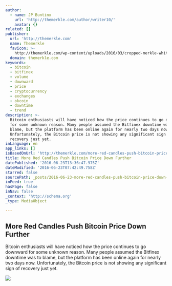 ```yaml
---
author:
  - name: JP Buntinx
    url: 'http://themerkle.com/author/writer10/'
    avatar: {}
related: []
publisher:
  url: 'http://themerkle.com'
  name: Themerkle
  favicon: >-
    http://themerkle.com/wp-content/uploads/2016/03/cropped-merkle-white-1-192x192.png
  domain: themerkle.com
keywords:
  - bitcoin
  - bitfinex
  - volume
  - downward
  - price
  - cryptocurrency
  - exchanges
  - okcoin
  - downtime
  - trend
description: >-
  Bitcoin enthusiasts will have noticed how the price continues to go downward
  for some unknown reason. Many people assumed the Bitfinex downtime was to
  blame, but the platform has been online again for nearly two days now.
  Unfortunately, the Bitcoin price is not showing any significant sign of
  recovery just yet.
inLanguage: en
app_links: []
isBasedOnUrl: 'http://themerkle.com/more-red-candles-push-bitcoin-price-down-further/'
title: More Red Candles Push Bitcoin Price Down Further
datePublished: '2016-06-23T13:36:47.975Z'
dateModified: '2016-06-23T07:42:49.758Z'
starred: false
sourcePath: _posts/2016-06-23-more-red-candles-push-bitcoin-price-down-further.md
inFeed: true
hasPage: false
inNav: false
_context: 'http://schema.org'
_type: MediaObject

---
```

<article style=""><h1>More Red Candles Push Bitcoin Price Down Further</h1><p>Bitcoin enthusiasts will have noticed how the price continues to go downward for some unknown reason. Many people assumed the Bitfinex downtime was to blame, but the platform has been online again for nearly two days now. Unfortunately, the Bitcoin price is not showing any significant sign of recovery just yet.</p><img src="http://themerkle.com/wp-content/uploads/2016/06/shutterstock_382419880.jpg" /></article>